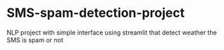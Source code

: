 # SMS-spam-detection-project
NLP project with simple interface using streamlit that detect weather the SMS is spam or not 
